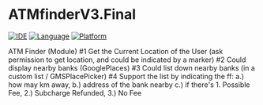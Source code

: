 # ATMfinderV3.Final

[![IDE](https://img.shields.io/badge/Xcode-9-blue.svg)](https://developer.apple.com/xcode/)
[![Language](https://img.shields.io/badge/swift-4-orange.svg)](https://swift.org)
[![Platform](https://img.shields.io/badge/platform-iOS%2011-green.svg)](https://developer.apple.com/ios/)

ATM Finder (Module)
#1 Get the Current Location of the User (ask permission to get location, and could be indicated by a marker)
#2 Could display nearby banks (GooglePlaces)
#3 Could list down nearby banks (in a custom list / GMSPlacePicker)
#4 Support the list by indicating the ff: a.) how may km away, b.) address of the bank nearby c.) if there's 1. Possible Fee, 2.) Subcharge Refunded, 3.) No Fee
